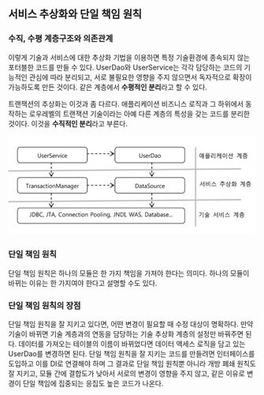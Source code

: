 ## 서비스 추상화와 단일 책임 원칙

### 수직, 수평 계층구조와 의존관계

이렇게 기술과 서비스에 대한 추상화 기법을 이용하면 특정 기술환경에 종속되지 않는 포터블한 코드를 만들 수 있다. UserDao와 UserService는 각각 담당하는 코드의 기능적인 관심에 따라 분리되고, 서로 불필요한 영향을 주지 않으면서 독자적으로 확장이 가능하도록 만든 것이다. 같은 계층에서 **수평적인 분리**라고 할 수 있다.

트랜잭션의 추상화는 이것과 좀 다르다. 애플리케이션 비즈니스 로직과 그 하위에서 동작하는 로우레벨의 트랜잭션 기술이라는 아예 다른 계층의 특성을 갖는 코드를 분리한 것이다. 이것을 **수직적인 분리**라고 부른다.

![img](https://github.com/dilmah0203/TIL/blob/main/Image/Separation%20of%20hierarchy%20and%20responsibility.png)

### 단일 책임 원칙

단일 책임 원칙은 하나의 모듈은 한 가지 책임을 가져야 한다는 의미다. 하나의 모듈이 바뀌는 이유는 한 가지여야 한다고 설명할 수도 있다.

### 단일 책임 원칙의 장점

단일 책임 원칙을 잘 지키고 있다면, 어떤 변경이 필요할 때 수정 대상이 명확하다. 만약 기술이 바뀌면 기술 계층과의 연동을 담당하는 기술 추상화 계층의 설정만 바꿔주면 된다. 데이터를 가져오는 테이블의 이름이 바뀌었다면 데이터 액세스 로직을 담고 있는 UserDao를 변경하면 된다. 단일 책임 원칙을 잘 지키는 코드를 만들려면 인터페이스를 도입하고 이를 DI로 연결해야 하며 그 결과로 단일 책임 원칙뿐 아니라 개방 폐쇄 원칙도 잘 지키고, 모듈 간에 결합도가 낮아서 서로의 변경이 영향을 주지 않고, 같은 이유로 변경이 단일 책임에 집중되는 응집도 높은 코드가 나온다.